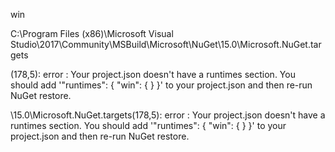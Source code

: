 
 <RuntimeIdentifiers>win</RuntimeIdentifiers>

C:\Program Files (x86)\Microsoft Visual Studio\2017\Community\MSBuild\Microsoft\NuGet\15.0\Microsoft.NuGet.targets
  
  (178,5): error : Your project.json doesn't have a runtimes section. You should add '"runtimes": { "win": { } }' to your project.json and then re-run NuGet restore.

\15.0\Microsoft.NuGet.targets(178,5): error : Your project.json doesn't have a runtimes section. You should add '"runtimes": { "win": { } }' to your project.json and then re-run NuGet restore.
